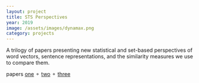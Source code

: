 ```yaml
---
layout: project
title: STS Perspectives
year: 2019
image: /assets/images/dynamax.png
category: projects
---
```

A trilogy of papers presenting new statistical and set-based perspectives of word vectors, sentence representations, and the similarity measures we use to compare them.

papers [one](/assets/files/iclr2019.pdf) &#9900; [two](/assets/files/naacl2019.pdf) &#9900; [three](/assets/files/emnlp2019.pdf)